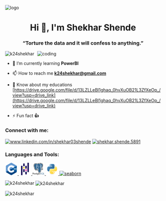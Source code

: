 ![logo](https://static.pingcap.com/files/2022/12/05072707/chatGPT-GitHub-banner.jpg)
<h1 align="center">Hi 👋, I'm Shekhar Shende</h1>
<h3 align="center">“Torture the data and it will confess to anything.”</h3>
<img align="right" alt="coding" width="400" src="https://camo.githubusercontent.com/c1dcb74cc1c1835b1d716f5051499a2814c683c806b15f04b0eba492863703e9/68747470733a2f2f63646e2e6472696262626c652e636f6d2f75736572732f3733303730332f73637265656e73686f74732f363538313234332f6176656e746f2e676966">
<p align="left"> <img src="https://komarev.com/ghpvc/?username=k24shekhar&label=Profile%20views&color=0e75b6&style=flat" alt="k24shekhar" /> </p>

- 🌱 I’m currently learning **PowerBI**

- 📫 How to reach me **k24shekhar@gmail.com**

- 📄 Know about my educations [https://drive.google.com/file/d/13LZLLeBl1ghaq_0hvXuOB21L3ZfXeOp_/view?usp=drive_link](https://drive.google.com/file/d/13LZLLeBl1ghaq_0hvXuOB21L3ZfXeOp_/view?usp=drive_link)

- ⚡ Fun fact **👍**

<h3 align="left">Connect with me:</h3>
<p align="left">
<a href="https://linkedin.com/in/www.linkedin.com/in/shekhar03shende" target="blank"><img align="center" src="https://raw.githubusercontent.com/rahuldkjain/github-profile-readme-generator/master/src/images/icons/Social/linked-in-alt.svg" alt="www.linkedin.com/in/shekhar03shende" height="30" width="40" /></a>
<a href="https://instagram.com/shekhar.shende.5891" target="blank"><img align="center" src="https://raw.githubusercontent.com/rahuldkjain/github-profile-readme-generator/master/src/images/icons/Social/instagram.svg" alt="shekhar.shende.5891" height="30" width="40" /></a>
</p>

<h3 align="left">Languages and Tools:</h3>
<p align="left"> <a href="https://www.w3schools.com/cpp/" target="_blank" rel="noreferrer"> <img src="https://raw.githubusercontent.com/devicons/devicon/master/icons/cplusplus/cplusplus-original.svg" alt="cplusplus" width="40" height="40"/> </a> <a href="https://pandas.pydata.org/" target="_blank" rel="noreferrer"> <img src="https://raw.githubusercontent.com/devicons/devicon/2ae2a900d2f041da66e950e4d48052658d850630/icons/pandas/pandas-original.svg" alt="pandas" width="40" height="40"/> </a> <a href="https://www.postgresql.org" target="_blank" rel="noreferrer"> <img src="https://raw.githubusercontent.com/devicons/devicon/master/icons/postgresql/postgresql-original-wordmark.svg" alt="postgresql" width="40" height="40"/> </a> <a href="https://www.python.org" target="_blank" rel="noreferrer"> <img src="https://raw.githubusercontent.com/devicons/devicon/master/icons/python/python-original.svg" alt="python" width="40" height="40"/> </a> <a href="https://seaborn.pydata.org/" target="_blank" rel="noreferrer"> <img src="https://seaborn.pydata.org/_images/logo-mark-lightbg.svg" alt="seaborn" width="40" height="40"/> </a> </p>

<p><img align="left" src="https://github-readme-stats.vercel.app/api/top-langs?username=k24shekhar&show_icons=true&locale=en&layout=compact" alt="k24shekhar" /></p>

<p>&nbsp;<img align="center" src="https://github-readme-stats.vercel.app/api?username=k24shekhar&show_icons=true&locale=en" alt="k24shekhar" /></p>

<p><img align="center" src="https://github-readme-streak-stats.herokuapp.com/?user=k24shekhar&" alt="k24shekhar" /></p>
